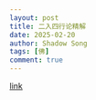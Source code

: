 ```yaml
---
layout: post
title: 二入四行论精解
date: 2025-02-20
author: Shadow Song
tags: [佛]
comment: true
---
```


[link](https://www.cfolu.com/xiuxueyd/011errusx.html)